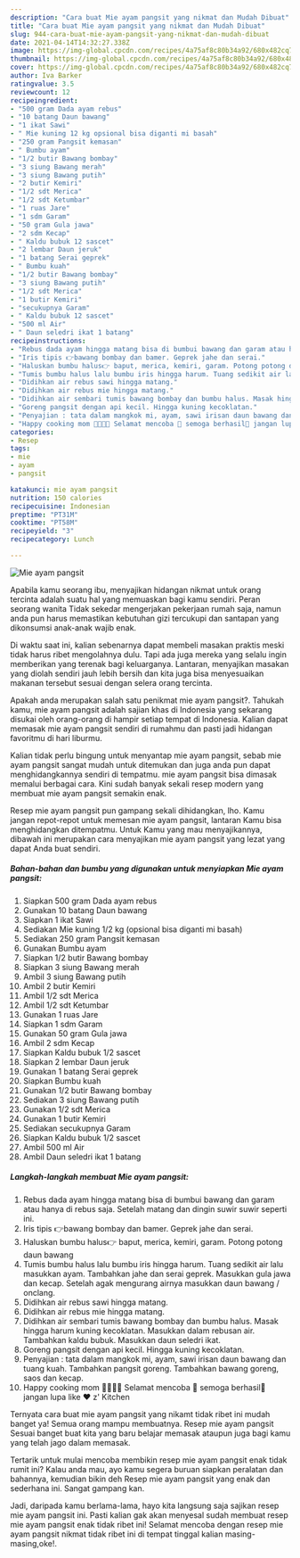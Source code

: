 ```yaml
---
description: "Cara buat Mie ayam pangsit yang nikmat dan Mudah Dibuat"
title: "Cara buat Mie ayam pangsit yang nikmat dan Mudah Dibuat"
slug: 944-cara-buat-mie-ayam-pangsit-yang-nikmat-dan-mudah-dibuat
date: 2021-04-14T14:32:27.338Z
image: https://img-global.cpcdn.com/recipes/4a75af8c80b34a92/680x482cq70/mie-ayam-pangsit-foto-resep-utama.jpg
thumbnail: https://img-global.cpcdn.com/recipes/4a75af8c80b34a92/680x482cq70/mie-ayam-pangsit-foto-resep-utama.jpg
cover: https://img-global.cpcdn.com/recipes/4a75af8c80b34a92/680x482cq70/mie-ayam-pangsit-foto-resep-utama.jpg
author: Iva Barker
ratingvalue: 3.5
reviewcount: 12
recipeingredient:
- "500 gram Dada ayam rebus"
- "10 batang Daun bawang"
- "1 ikat Sawi"
- " Mie kuning 12 kg opsional bisa diganti mi basah"
- "250 gram Pangsit kemasan"
- " Bumbu ayam"
- "1/2 butir Bawang bombay"
- "3 siung Bawang merah"
- "3 siung Bawang putih"
- "2 butir Kemiri"
- "1/2 sdt Merica"
- "1/2 sdt Ketumbar"
- "1 ruas Jare"
- "1 sdm Garam"
- "50 gram Gula jawa"
- "2 sdm Kecap"
- " Kaldu bubuk 12 sascet"
- "2 lembar Daun jeruk"
- "1 batang Serai geprek"
- " Bumbu kuah"
- "1/2 butir Bawang bombay"
- "3 siung Bawang putih"
- "1/2 sdt Merica"
- "1 butir Kemiri"
- "secukupnya Garam"
- " Kaldu bubuk 12 sascet"
- "500 ml Air"
- " Daun seledri ikat 1 batang"
recipeinstructions:
- "Rebus dada ayam hingga matang bisa di bumbui bawang dan garam atau hanya di rebus saja. Setelah matang dan dingin suwir suwir seperti ini."
- "Iris tipis 👉bawang bombay dan bamer. Geprek jahe dan serai."
- "Haluskan bumbu halus👉 baput, merica, kemiri, garam. Potong potong daun bawang"
- "Tumis bumbu halus lalu bumbu iris hingga harum. Tuang sedikit air lalu masukkan ayam. Tambahkan jahe dan serai geprek. Masukkan gula jawa dan kecap. Setelah agak mengurang airnya masukkan daun bawang / onclang."
- "Didihkan air rebus sawi hingga matang."
- "Didihkan air rebus mie hingga matang."
- "Didihkan air sembari tumis bawang bombay dan bumbu halus. Masak hingga harum kuning kecoklatan. Masukkan dalam rebusan air. Tambahkan kaldu bubuk. Masukkan daun seledri ikat."
- "Goreng pangsit dengan api kecil. Hingga kuning kecoklatan."
- "Penyajian : tata dalam mangkok mi, ayam, sawi irisan daun bawang dan tuang kuah. Tambahkan pangsit goreng. Tambahkan bawang goreng, saos dan kecap."
- "Happy cooking mom 👩‍🍳👨‍🍳 Selamat mencoba 💪 semoga berhasil🍝 jangan lupa like ❤️ z&#39; Kitchen"
categories:
- Resep
tags:
- mie
- ayam
- pangsit

katakunci: mie ayam pangsit 
nutrition: 150 calories
recipecuisine: Indonesian
preptime: "PT31M"
cooktime: "PT58M"
recipeyield: "3"
recipecategory: Lunch

---
```



![Mie ayam pangsit](https://img-global.cpcdn.com/recipes/4a75af8c80b34a92/680x482cq70/mie-ayam-pangsit-foto-resep-utama.jpg)

Apabila kamu seorang ibu, menyajikan hidangan nikmat untuk orang tercinta adalah suatu hal yang memuaskan bagi kamu sendiri. Peran seorang  wanita Tidak sekedar mengerjakan pekerjaan rumah saja, namun anda pun harus memastikan kebutuhan gizi tercukupi dan santapan yang dikonsumsi anak-anak wajib enak.

Di waktu  saat ini, kalian sebenarnya dapat membeli masakan praktis meski tidak harus ribet mengolahnya dulu. Tapi ada juga mereka yang selalu ingin memberikan yang terenak bagi keluarganya. Lantaran, menyajikan masakan yang diolah sendiri jauh lebih bersih dan kita juga bisa menyesuaikan makanan tersebut sesuai dengan selera orang tercinta. 



Apakah anda merupakan salah satu penikmat mie ayam pangsit?. Tahukah kamu, mie ayam pangsit adalah sajian khas di Indonesia yang sekarang disukai oleh orang-orang di hampir setiap tempat di Indonesia. Kalian dapat memasak mie ayam pangsit sendiri di rumahmu dan pasti jadi hidangan favoritmu di hari liburmu.

Kalian tidak perlu bingung untuk menyantap mie ayam pangsit, sebab mie ayam pangsit sangat mudah untuk ditemukan dan juga anda pun dapat menghidangkannya sendiri di tempatmu. mie ayam pangsit bisa dimasak memalui berbagai cara. Kini sudah banyak sekali resep modern yang membuat mie ayam pangsit semakin enak.

Resep mie ayam pangsit pun gampang sekali dihidangkan, lho. Kamu jangan repot-repot untuk memesan mie ayam pangsit, lantaran Kamu bisa menghidangkan ditempatmu. Untuk Kamu yang mau menyajikannya, dibawah ini merupakan cara menyajikan mie ayam pangsit yang lezat yang dapat Anda buat sendiri.

<!--inarticleads1-->

##### Bahan-bahan dan bumbu yang digunakan untuk menyiapkan Mie ayam pangsit:

1. Siapkan 500 gram Dada ayam rebus
1. Gunakan 10 batang Daun bawang
1. Siapkan 1 ikat Sawi
1. Sediakan  Mie kuning 1/2 kg (opsional bisa diganti mi basah)
1. Sediakan 250 gram Pangsit kemasan
1. Gunakan  Bumbu ayam
1. Siapkan 1/2 butir Bawang bombay
1. Siapkan 3 siung Bawang merah
1. Ambil 3 siung Bawang putih
1. Ambil 2 butir Kemiri
1. Ambil 1/2 sdt Merica
1. Ambil 1/2 sdt Ketumbar
1. Gunakan 1 ruas Jare
1. Siapkan 1 sdm Garam
1. Gunakan 50 gram Gula jawa
1. Ambil 2 sdm Kecap
1. Siapkan  Kaldu bubuk 1/2 sascet
1. Siapkan 2 lembar Daun jeruk
1. Gunakan 1 batang Serai geprek
1. Siapkan  Bumbu kuah
1. Gunakan 1/2 butir Bawang bombay
1. Sediakan 3 siung Bawang putih
1. Gunakan 1/2 sdt Merica
1. Gunakan 1 butir Kemiri
1. Sediakan secukupnya Garam
1. Siapkan  Kaldu bubuk 1/2 sascet
1. Ambil 500 ml Air
1. Ambil  Daun seledri ikat 1 batang




<!--inarticleads2-->

##### Langkah-langkah membuat Mie ayam pangsit:

1. Rebus dada ayam hingga matang bisa di bumbui bawang dan garam atau hanya di rebus saja. Setelah matang dan dingin suwir suwir seperti ini.
1. Iris tipis 👉bawang bombay dan bamer. Geprek jahe dan serai.
1. Haluskan bumbu halus👉 baput, merica, kemiri, garam. Potong potong daun bawang
1. Tumis bumbu halus lalu bumbu iris hingga harum. Tuang sedikit air lalu masukkan ayam. Tambahkan jahe dan serai geprek. Masukkan gula jawa dan kecap. Setelah agak mengurang airnya masukkan daun bawang / onclang.
1. Didihkan air rebus sawi hingga matang.
1. Didihkan air rebus mie hingga matang.
1. Didihkan air sembari tumis bawang bombay dan bumbu halus. Masak hingga harum kuning kecoklatan. Masukkan dalam rebusan air. Tambahkan kaldu bubuk. Masukkan daun seledri ikat.
1. Goreng pangsit dengan api kecil. Hingga kuning kecoklatan.
1. Penyajian : tata dalam mangkok mi, ayam, sawi irisan daun bawang dan tuang kuah. Tambahkan pangsit goreng. Tambahkan bawang goreng, saos dan kecap.
1. Happy cooking mom 👩‍🍳👨‍🍳 Selamat mencoba 💪 semoga berhasil🍝 jangan lupa like ❤️ z&#39; Kitchen




Ternyata cara buat mie ayam pangsit yang nikamt tidak ribet ini mudah banget ya! Semua orang mampu membuatnya. Resep mie ayam pangsit Sesuai banget buat kita yang baru belajar memasak ataupun juga bagi kamu yang telah jago dalam memasak.

Tertarik untuk mulai mencoba membikin resep mie ayam pangsit enak tidak rumit ini? Kalau anda mau, ayo kamu segera buruan siapkan peralatan dan bahannya, kemudian bikin deh Resep mie ayam pangsit yang enak dan sederhana ini. Sangat gampang kan. 

Jadi, daripada kamu berlama-lama, hayo kita langsung saja sajikan resep mie ayam pangsit ini. Pasti kalian gak akan menyesal sudah membuat resep mie ayam pangsit enak tidak ribet ini! Selamat mencoba dengan resep mie ayam pangsit nikmat tidak ribet ini di tempat tinggal kalian masing-masing,oke!.

